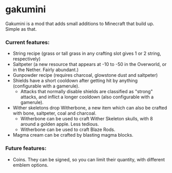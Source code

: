 # gakumini
Gakumini is a mod that adds small additions to Minecraft that build up. Simple as that.

### Current features:

- String recipe (grass or tall grass in any crafting slot gives 1 or 2 string, respectively)
- Saltpeter (a new resource that appears at -10 to -50 in the Overworld, or in the Nether. Fairly abundant.)
- Gunpowder recipe (requires charcoal, glowstone dust and saltpeter)
- Shields have a short cooldown after getting hit by anything (configurable with a gamerule).
  - Attacks that normally disable shields are classified as "strong" attacks, and inflict a longer cooldown (also configurable with a gamerule).
- Wither skeletons drop Witherbone, a new item which can also be crafted with bone, saltpeter, coal and charcoal.
  - Witherbone can be used to craft Wither Skeleton skulls, with 8 around a golden apple. Less tedious.
  - Witherbone can be used to craft Blaze Rods.
- Magma cream can be crafted by blasting magma blocks.

### Future features:

- Coins. They can be signed, so you can limit their quantity, with different emblem options.
